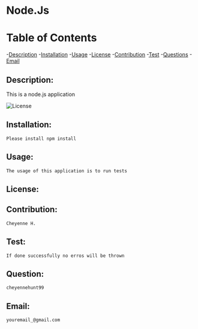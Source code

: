 

  # Node.Js

# Table of Contents
-[Description](#description)
-[Installation](#installation)
-[Usage](#usage)
-[License](#license)
-[Contribution](#contribution)
-[Test](#test)
-[Questions](#questions)
-[Email](#email)

## Description:
This is a node.js application 

![License](https://img.shields.io/badge/License--blue.svg "License Badge")

## Installation:
    Please install npm install
## Usage:
    The usage of this application is to run tests
## License:
    
## Contribution:
    Cheyenne H.
## Test:
    If done successfully no erros will be thrown 
## Question:
    cheyennehunt99
## Email:
    youremail_@gmail.com

